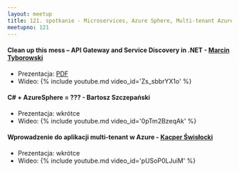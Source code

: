 ```yaml
---
layout: meetup
title: 121. spotkanie - Microservices, Azure Sphere, Multi-tenant Azure
meetupno: 121
---
```


#### Clean up this mess – API Gateway and Service Discovery in .NET - [Marcin Tyborowski](https://twitter.com/mtyborowski09)
* Prezentacja: [PDF](/assets/cleanupthismessv3-191120171921.pdf)
* Wideo: {% include youtube.md video_id='Zs_sbbrYX1o' %}

#### C# + AzureSphere = ??? - Bartosz Szczepański
* Prezentacja: wkrótce
* Wideo: {% include youtube.md video_id='0pTm2BzeqAk' %}

#### Wprowadzenie do aplikacji multi-tenant w Azure - [Kacper Świsłocki](https://twitter.com/kacperswislocki)
* Prezentacja: wkrótce
* Wideo: {% include youtube.md video_id='pUSoP0LJuiM' %}
